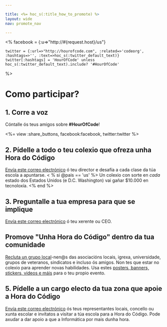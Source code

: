```yaml
---

title: <%= hoc_s(:title_how_to_promote) %>
layout: wide
nav: promote_nav

---
```


<%
    facebook = {:u=>"http://#{request.host}/us"}

    twitter = {:url=>"http://hourofcode.com", :related=>'codeorg', :hashtags=>'', :text=>hoc_s(:twitter_default_text)}
    twitter[:hashtags] = 'HourOfCode' unless hoc_s(:twitter_default_text).include? '#HourOfCode'
%>

# Como participar?

## 1. Corre a voz

Cóntalle ós teus amigos sobre **#HourOfCode**!

<%= view :share_buttons, facebook:facebook, twitter:twitter %>

## 2. Pídelle a todo o teu colexio que ofreza unha Hora do Código

[Envía este correo electrónico](<%= resolve_url('/promote/resources#sample-emails') %>) ó teu director e desafía a cada clase da túa escola a apuntarse. < % si @pais == 'us' %> Un colexio con sorte en *cada* estado dos Estados Unidos (e D.C. Washington) vai gañar $10.000 en tecnoloxía. <% end %>

## 3. Preguntalle a tua empresa para que se implique

[Envía este correo electrónico](<%= resolve_url('/promote/resources#sample-emails') %>) ó teu xerente ou CEO.

## Promove "Unha Hora do Código" dentro da tua comunidade

[Recluta un grupo local](<%= resolve_url('/promote/resources#sample-emails') %>)-nen@s das asociacións locais, igrexa, universidade, grupos de veteranos, sindicatos e incluso ós amigos. Non tes que estar no colexio para aprender novas habilidades. Usa estes [posters, banners, stickers, videos e máis](<%= resolve_url('/promote/resources') %>) para o teu propio evento.

## 5. Pídelle a un cargo electo da tua zona que apoie a Hora do Código

[Envía este correo electrónico](<%= resolve_url('/promote/resources#sample-emails') %>) ós teus representantes locais, concello ou xunta escolar e invítatos a visitar a túa escola para a Hora do Código. Pode axudar a dar apoio a que a Informática por mais dunha hora.